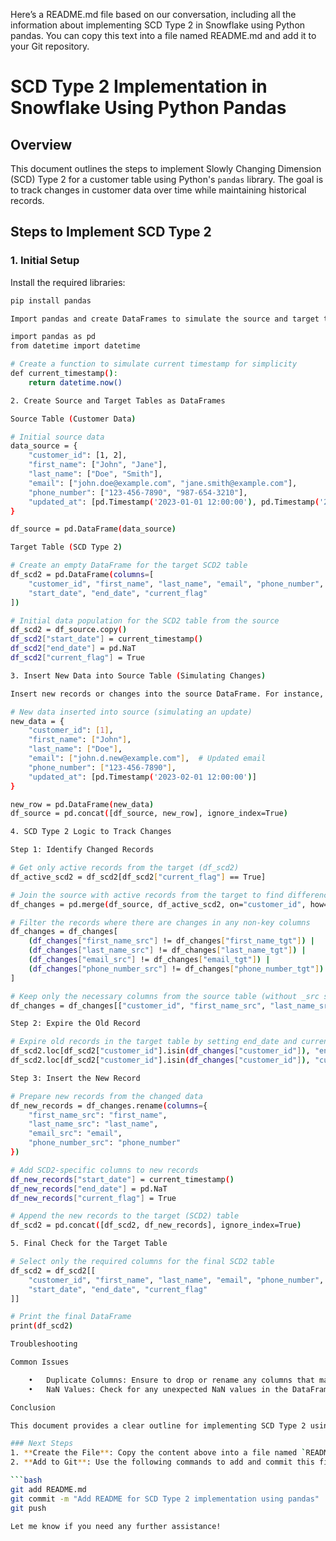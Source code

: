 Here’s a README.md file based on our conversation, including all the information about implementing SCD Type 2 in Snowflake using Python pandas. You can copy this text into a file named README.md and add it to your Git repository.

# SCD Type 2 Implementation in Snowflake Using Python Pandas

## Overview

This document outlines the steps to implement Slowly Changing Dimension (SCD) Type 2 for a customer table using Python's `pandas` library. The goal is to track changes in customer data over time while maintaining historical records.

## Steps to Implement SCD Type 2

### 1. Initial Setup

Install the required libraries:

```bash
pip install pandas

Import pandas and create DataFrames to simulate the source and target tables.

import pandas as pd
from datetime import datetime

# Create a function to simulate current timestamp for simplicity
def current_timestamp():
    return datetime.now()

2. Create Source and Target Tables as DataFrames

Source Table (Customer Data)

# Initial source data
data_source = {
    "customer_id": [1, 2],
    "first_name": ["John", "Jane"],
    "last_name": ["Doe", "Smith"],
    "email": ["john.doe@example.com", "jane.smith@example.com"],
    "phone_number": ["123-456-7890", "987-654-3210"],
    "updated_at": [pd.Timestamp('2023-01-01 12:00:00'), pd.Timestamp('2023-01-01 12:00:00')]
}

df_source = pd.DataFrame(data_source)

Target Table (SCD Type 2)

# Create an empty DataFrame for the target SCD2 table
df_scd2 = pd.DataFrame(columns=[
    "customer_id", "first_name", "last_name", "email", "phone_number",
    "start_date", "end_date", "current_flag"
])

# Initial data population for the SCD2 table from the source
df_scd2 = df_source.copy()
df_scd2["start_date"] = current_timestamp()
df_scd2["end_date"] = pd.NaT
df_scd2["current_flag"] = True

3. Insert New Data into Source Table (Simulating Changes)

Insert new records or changes into the source DataFrame. For instance, a change in email for customer_id = 1:

# New data inserted into source (simulating an update)
new_data = {
    "customer_id": [1],
    "first_name": ["John"],
    "last_name": ["Doe"],
    "email": ["john.d.new@example.com"],  # Updated email
    "phone_number": ["123-456-7890"],
    "updated_at": [pd.Timestamp('2023-02-01 12:00:00')]
}

new_row = pd.DataFrame(new_data)
df_source = pd.concat([df_source, new_row], ignore_index=True)

4. SCD Type 2 Logic to Track Changes

Step 1: Identify Changed Records

# Get only active records from the target (df_scd2)
df_active_scd2 = df_scd2[df_scd2["current_flag"] == True]

# Join the source with active records from the target to find differences
df_changes = pd.merge(df_source, df_active_scd2, on="customer_id", how="left", suffixes=('_src', '_tgt'))

# Filter the records where there are changes in any non-key columns
df_changes = df_changes[
    (df_changes["first_name_src"] != df_changes["first_name_tgt"]) |
    (df_changes["last_name_src"] != df_changes["last_name_tgt"]) |
    (df_changes["email_src"] != df_changes["email_tgt"]) |
    (df_changes["phone_number_src"] != df_changes["phone_number_tgt"])
]

# Keep only the necessary columns from the source table (without _src suffix)
df_changes = df_changes[["customer_id", "first_name_src", "last_name_src", "email_src", "phone_number_src"]]

Step 2: Expire the Old Record

# Expire old records in the target table by setting end_date and current_flag = False
df_scd2.loc[df_scd2["customer_id"].isin(df_changes["customer_id"]), "end_date"] = current_timestamp()
df_scd2.loc[df_scd2["customer_id"].isin(df_changes["customer_id"]), "current_flag"] = False

Step 3: Insert the New Record

# Prepare new records from the changed data
df_new_records = df_changes.rename(columns={
    "first_name_src": "first_name",
    "last_name_src": "last_name",
    "email_src": "email",
    "phone_number_src": "phone_number"
})

# Add SCD2-specific columns to new records
df_new_records["start_date"] = current_timestamp()
df_new_records["end_date"] = pd.NaT
df_new_records["current_flag"] = True

# Append the new records to the target (SCD2) table
df_scd2 = pd.concat([df_scd2, df_new_records], ignore_index=True)

5. Final Check for the Target Table

# Select only the required columns for the final SCD2 table
df_scd2 = df_scd2[[
    "customer_id", "first_name", "last_name", "email", "phone_number", 
    "start_date", "end_date", "current_flag"
]]

# Print the final DataFrame
print(df_scd2)

Troubleshooting

Common Issues

	•	Duplicate Columns: Ensure to drop or rename any columns that may be duplicated during merging or processing.
	•	NaN Values: Check for any unexpected NaN values in the DataFrame, especially in key fields.

Conclusion

This document provides a clear outline for implementing SCD Type 2 using pandas in Python. By following these steps, you can effectively track changes in your customer data while maintaining historical records.

### Next Steps
1. **Create the File**: Copy the content above into a file named `README.md`.
2. **Add to Git**: Use the following commands to add and commit this file to your Git repository:

```bash
git add README.md
git commit -m "Add README for SCD Type 2 implementation using pandas"
git push

Let me know if you need any further assistance!
